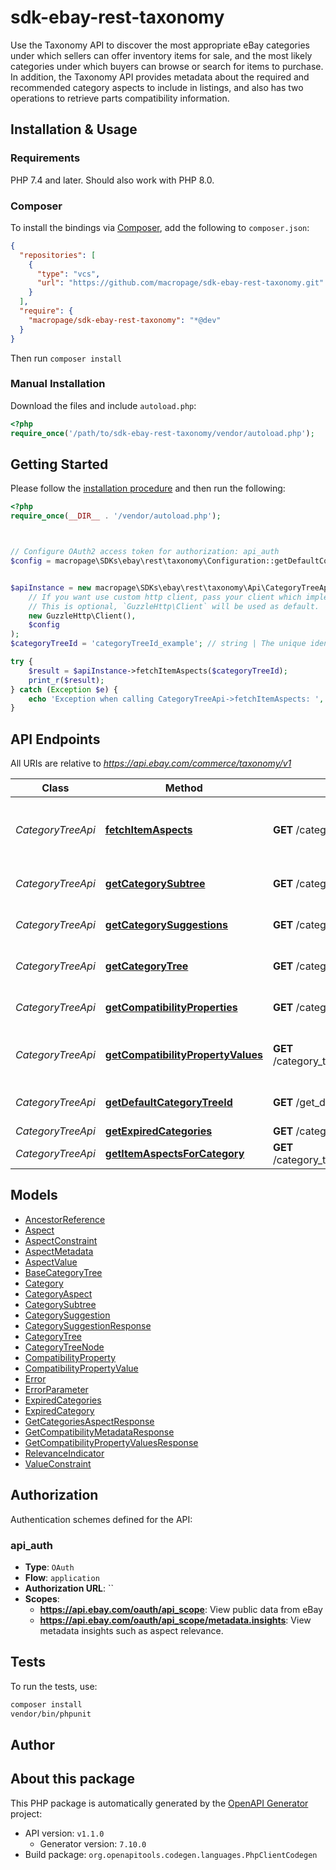 # sdk-ebay-rest-taxonomy

Use the Taxonomy API to discover the most appropriate eBay categories under which sellers can offer inventory items for sale, and the most likely categories under which buyers can browse or search for items to purchase. In addition, the Taxonomy API provides metadata about the required and recommended category aspects to include in listings, and also has two operations to retrieve parts compatibility information.


## Installation & Usage

### Requirements

PHP 7.4 and later.
Should also work with PHP 8.0.

### Composer

To install the bindings via [Composer](https://getcomposer.org/), add the following to `composer.json`:

```json
{
  "repositories": [
    {
      "type": "vcs",
      "url": "https://github.com/macropage/sdk-ebay-rest-taxonomy.git"
    }
  ],
  "require": {
    "macropage/sdk-ebay-rest-taxonomy": "*@dev"
  }
}
```

Then run `composer install`

### Manual Installation

Download the files and include `autoload.php`:

```php
<?php
require_once('/path/to/sdk-ebay-rest-taxonomy/vendor/autoload.php');
```

## Getting Started

Please follow the [installation procedure](#installation--usage) and then run the following:

```php
<?php
require_once(__DIR__ . '/vendor/autoload.php');



// Configure OAuth2 access token for authorization: api_auth
$config = macropage\SDKs\ebay\rest\taxonomy\Configuration::getDefaultConfiguration()->setAccessToken('YOUR_ACCESS_TOKEN');


$apiInstance = new macropage\SDKs\ebay\rest\taxonomy\Api\CategoryTreeApi(
    // If you want use custom http client, pass your client which implements `GuzzleHttp\ClientInterface`.
    // This is optional, `GuzzleHttp\Client` will be used as default.
    new GuzzleHttp\Client(),
    $config
);
$categoryTreeId = 'categoryTreeId_example'; // string | The unique identifier of the eBay category tree. The category tree ID for an eBay marketplace can be retrieved using the <b>getDefaultCategoryTreeId</b> method.

try {
    $result = $apiInstance->fetchItemAspects($categoryTreeId);
    print_r($result);
} catch (Exception $e) {
    echo 'Exception when calling CategoryTreeApi->fetchItemAspects: ', $e->getMessage(), PHP_EOL;
}

```

## API Endpoints

All URIs are relative to *https://api.ebay.com/commerce/taxonomy/v1*

Class | Method | HTTP request | Description
------------ | ------------- | ------------- | -------------
*CategoryTreeApi* | [**fetchItemAspects**](docs/Api/CategoryTreeApi.md#fetchitemaspects) | **GET** /category_tree/{category_tree_id}/fetch_item_aspects | Get Aspects for All Leaf Categories in a Marketplace
*CategoryTreeApi* | [**getCategorySubtree**](docs/Api/CategoryTreeApi.md#getcategorysubtree) | **GET** /category_tree/{category_tree_id}/get_category_subtree | Get a Category Subtree
*CategoryTreeApi* | [**getCategorySuggestions**](docs/Api/CategoryTreeApi.md#getcategorysuggestions) | **GET** /category_tree/{category_tree_id}/get_category_suggestions | Get Suggested Categories
*CategoryTreeApi* | [**getCategoryTree**](docs/Api/CategoryTreeApi.md#getcategorytree) | **GET** /category_tree/{category_tree_id} | Get a Category Tree
*CategoryTreeApi* | [**getCompatibilityProperties**](docs/Api/CategoryTreeApi.md#getcompatibilityproperties) | **GET** /category_tree/{category_tree_id}/get_compatibility_properties | Get Compatibility Properties
*CategoryTreeApi* | [**getCompatibilityPropertyValues**](docs/Api/CategoryTreeApi.md#getcompatibilitypropertyvalues) | **GET** /category_tree/{category_tree_id}/get_compatibility_property_values | Get Compatibility Property Values
*CategoryTreeApi* | [**getDefaultCategoryTreeId**](docs/Api/CategoryTreeApi.md#getdefaultcategorytreeid) | **GET** /get_default_category_tree_id | Get a Default Category Tree ID
*CategoryTreeApi* | [**getExpiredCategories**](docs/Api/CategoryTreeApi.md#getexpiredcategories) | **GET** /category_tree/{category_tree_id}/get_expired_categories | 
*CategoryTreeApi* | [**getItemAspectsForCategory**](docs/Api/CategoryTreeApi.md#getitemaspectsforcategory) | **GET** /category_tree/{category_tree_id}/get_item_aspects_for_category | 

## Models

- [AncestorReference](docs/Model/AncestorReference.md)
- [Aspect](docs/Model/Aspect.md)
- [AspectConstraint](docs/Model/AspectConstraint.md)
- [AspectMetadata](docs/Model/AspectMetadata.md)
- [AspectValue](docs/Model/AspectValue.md)
- [BaseCategoryTree](docs/Model/BaseCategoryTree.md)
- [Category](docs/Model/Category.md)
- [CategoryAspect](docs/Model/CategoryAspect.md)
- [CategorySubtree](docs/Model/CategorySubtree.md)
- [CategorySuggestion](docs/Model/CategorySuggestion.md)
- [CategorySuggestionResponse](docs/Model/CategorySuggestionResponse.md)
- [CategoryTree](docs/Model/CategoryTree.md)
- [CategoryTreeNode](docs/Model/CategoryTreeNode.md)
- [CompatibilityProperty](docs/Model/CompatibilityProperty.md)
- [CompatibilityPropertyValue](docs/Model/CompatibilityPropertyValue.md)
- [Error](docs/Model/Error.md)
- [ErrorParameter](docs/Model/ErrorParameter.md)
- [ExpiredCategories](docs/Model/ExpiredCategories.md)
- [ExpiredCategory](docs/Model/ExpiredCategory.md)
- [GetCategoriesAspectResponse](docs/Model/GetCategoriesAspectResponse.md)
- [GetCompatibilityMetadataResponse](docs/Model/GetCompatibilityMetadataResponse.md)
- [GetCompatibilityPropertyValuesResponse](docs/Model/GetCompatibilityPropertyValuesResponse.md)
- [RelevanceIndicator](docs/Model/RelevanceIndicator.md)
- [ValueConstraint](docs/Model/ValueConstraint.md)

## Authorization

Authentication schemes defined for the API:
### api_auth

- **Type**: `OAuth`
- **Flow**: `application`
- **Authorization URL**: ``
- **Scopes**: 
    - **https://api.ebay.com/oauth/api_scope**: View public data from eBay
    - **https://api.ebay.com/oauth/api_scope/metadata.insights**: View metadata insights such as aspect relevance.

## Tests

To run the tests, use:

```bash
composer install
vendor/bin/phpunit
```

## Author



## About this package

This PHP package is automatically generated by the [OpenAPI Generator](https://openapi-generator.tech) project:

- API version: `v1.1.0`
    - Generator version: `7.10.0`
- Build package: `org.openapitools.codegen.languages.PhpClientCodegen`
